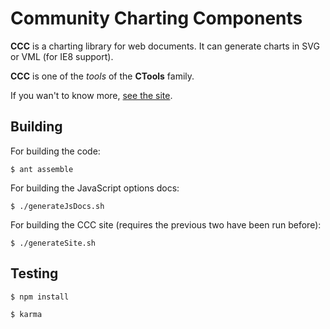 # Community Charting Components

**CCC** is a charting library for web documents.
It can generate charts in SVG or VML (for IE8 support).

**CCC** is one of the _tools_ of the **CTools** family.

If you wan't to know more, [see the site](http://ccc.webdetails.org).


## Building

For building the code:

```
$ ant assemble
```

For building the JavaScript options docs:

```
$ ./generateJsDocs.sh
```

For building the CCC site (requires the previous two have been run before):

```
$ ./generateSite.sh
```

## Testing

```
$ npm install
```

```
$ karma
```